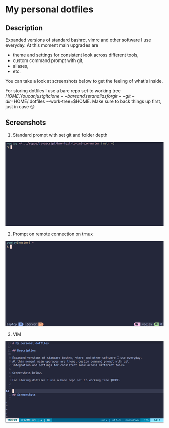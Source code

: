 # My personal dotfiles

## Description

Expanded versions of standard bashrc, vimrc and other software I use everyday.
At this moment main upgrades are
- theme and settings for consistent look across different tools,
- custom command prompt with git,
- aliases,
- etc.

You can take a look at screenshots below to get the feeling of what's inside.

For storing dotfiles I use a bare repo set to working tree $HOME. You can just
git clone --bare and set an alias for git --git-dir=$HOME/.dotfiles --work-tree=$HOME. Make sure to back things up first, just in case :smirk:

## Screenshots

1. Standard prompt with set git and folder depth 

![Standard prompt](https://github.com/VeejayPL/dotfiles/blob/main/screenshots/prompt-reg.png)

2. Prompt on remote connection on tmux

![Tmux prompt](https://github.com/VeejayPL/dotfiles/blob/main/screenshots/prompt-tmux.png)

3. VIM

![VIM](https://github.com/VeejayPL/dotfiles/blob/main/screenshots/vim.png)
